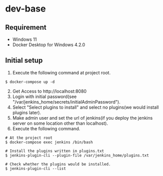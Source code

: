 # dev-base

## Requirement
- Windows 11
- Docker Desktop for Windows 4.2.0

## Initial setup
1. Execute the following command at project root.
```
$ docker-compose up -d
```
2. Get Access to http://localhost:8080
3. Login with initial password(see "/var/jenkins_home/secrets/initialAdminPassword").
4. Select "Select plugins to install" and select no plugins(we would install plugins later).
5. Make admin user and set the url of jenkins(if you deploy the jenkins server on some location other than localhost).
6. Execute the following command.
```
# At the project root
$ docker-compose exec jenkins /bin/bash

# Install the plugins written in plugins.txt
$ jenkins-plugin-cli --plugin-file /var/jenkins_home/plugins.txt

# Check whether the plugins would be installed.
$ jenkins-plugin-cli --list
```